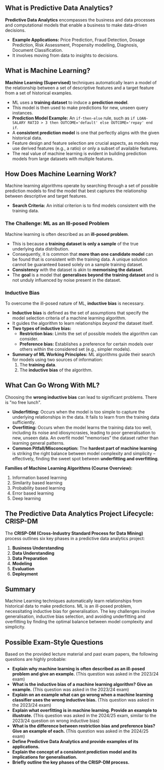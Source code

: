 
## What is Predictive Data Analytics?

**Predictive Data Analytics** encompasses the business and data processes and computational models that enable a business to make data-driven decisions.

- **Example Applications:** Price Prediction, Fraud Detection, Dosage Prediction, Risk Assessment, Propensity modelling, Diagnosis, Document Classification.
- It involves moving from data to insights to decisions.

## What is Machine Learning?

**Machine Learning (Supervised)** techniques automatically learn a model of the relationship between a set of descriptive features and a target feature from a set of historical examples.

- ML uses a **training dataset** to induce a **prediction model**.
- This model is then used to make predictions for new, unseen query instances.
- **Prediction Model Example:** An `if-then-else` rule, such as `if LOAN-SALARY RATIO > 3 then OUTCOME='default' else OUTCOME='repay' end if`.
- A **consistent prediction model** is one that perfectly aligns with the given historical data.
- Feature design and feature selection are crucial aspects, as models may use derived features (e.g., a ratio) or only a subset of available features.
- The real value of machine learning is evident in building prediction models from large datasets with multiple features.

## How Does Machine Learning Work?

Machine learning algorithms operate by searching through a set of possible prediction models to find the model that best captures the relationship between descriptive and target features.

- **Search Criteria:** An initial criterion is to find models consistent with the training data.

### The Challenge: ML as an Ill-posed Problem

Machine learning is often described as an **ill-posed problem**.

- This is because a **training dataset is only a sample** of the true underlying data distribution.
- Consequently, it is common that **more than one candidate model** can be found that is consistent with the training data. A unique solution cannot be guaranteed based solely on a sample training dataset.
- **Consistency** with the dataset is akin to **memorising the dataset**.
- The **goal** is a model that **generalises beyond the training dataset** and is not unduly influenced by noise present in the dataset.

### Inductive Bias

To overcome the ill-posed nature of ML, **inductive bias** is necessary.

- **Inductive bias** is defined as the set of assumptions that specify the model selection criteria of a machine learning algorithm.
- It guides the algorithm to learn relationships _beyond_ the dataset itself.
- **Two types of inductive bias:**
    - **Restriction bias:** Limits the set of possible models the algorithm can consider.
    - **Preference bias:** Establishes a preference for certain models over others within the considered set (e.g., simpler models).
- **Summary of ML Working Principles:** ML algorithms guide their search for models using two sources of information:
    1. The **training data**.
    2. The **inductive bias** of the algorithm.

## What Can Go Wrong With ML?

Choosing the **wrong inductive bias** can lead to significant problems. There is "no free lunch".

- **Underfitting:** Occurs when the model is too simple to capture the underlying relationships in the data. It fails to learn from the training data sufficiently.
- **Overfitting:** Occurs when the model learns the training data too well, including its noise and idiosyncrasies, leading to poor generalisation to new, unseen data. An overfit model "memorises" the dataset rather than learning general patterns.
- **Common Pitfall/Misconception:** The **hardest part of machine learning** is striking the right balance between model complexity and simplicity – effectively, finding the sweet spot between **underfitting and overfitting**.

**Families of Machine Learning Algorithms (Course Overview):**

1. Information based learning
2. Similarity based learning
3. Probability based learning
4. Error based learning
5. Deep learning

## The Predictive Data Analytics Project Lifecycle: CRISP-DM

The **CRISP-DM (Cross-Industry Standard Process for Data Mining)** process outlines six key phases in a predictive data analytics project:

1. **Business Understanding**
2. **Data Understanding**
3. **Data Preparation**
4. **Modeling**
5. **Evaluation**
6. **Deployment**

## Summary

Machine Learning techniques automatically learn relationships from historical data to make predictions. ML is an ill-posed problem, necessitating inductive bias for generalisation. The key challenges involve generalisation, inductive bias selection, and avoiding underfitting and overfitting by finding the optimal balance between model complexity and simplicity.

## Possible Exam-Style Questions

Based on the provided lecture material and past exam papers, the following questions are highly probable:

- **Explain why machine learning is often described as an ill-posed problem and give an example.** (This question was asked in the 2023/24 exam)
- **What is the inductive bias of a machine learning algorithm? Give an example.** (This question was asked in the 2023/24 exam)
- **Explain on an example what can go wrong when a machine learning classifier uses the wrong inductive bias.** (This question was asked in the 2023/24 exam)
- **Explain what overfitting is in machine learning. Provide an example to illustrate.** (This question was asked in the 2024/25 exam, similar to the 2023/24 question on wrong inductive bias)
- **What is the difference between restriction bias and preference bias? Give an example of each.** (This question was asked in the 2024/25 exam)
- **Define Predictive Data Analytics and provide examples of its applications.**
- **Explain the concept of a consistent prediction model and its implications for generalisation.**
- **Briefly outline the key phases of the CRISP-DM process.**



